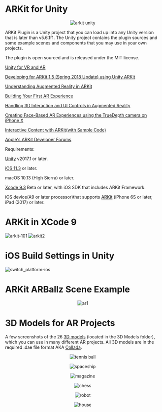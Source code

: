 # ARKit for Unity
<p align="center">
  <img alt="arkit unity" src="https://user-images.githubusercontent.com/18353476/28800970-4162bc50-7604-11e7-8f4c-8caa9a90e6b3.png">
</p>

ARKit Plugin is a Unity project that you can load up into any Unity version that is later than v5.6.1f1. The Unity
project contains the plugin sources and some example scenes and components that you may use in your own projects.

The plugin is open sourced and is released under the MIT license.

[Unity for VR and AR](https://unity3d.com/unity/features/multiplatform/vr-ar)

[Developing for ARKit 1.5 (Spring 2018 Update) using Unity ARKit](https://blogs.unity3d.com/2018/02/16/developing-for-arkit-1-5-update-using-unity-arkit-plugin/)

[Understanding Augmented Reality in ARKit](https://developer.apple.com/documentation/arkit/understanding_augmented_reality)

[Building Your First AR Experience](https://developer.apple.com/documentation/arkit/building_your_first_ar_experience)

[Handling 3D Interaction and UI Controls in Augmented Reality](https://developer.apple.com/documentation/arkit/handling_3d_interaction_and_ui_controls_in_augmented_reality)

[Creating Face-Based AR Experiences using the TrueDepth camera on iPhone X](https://developer.apple.com/documentation/arkit/creating_face_based_ar_experiences)

[Interactive Content with ARKit(with Sample Code)](https://developer.apple.com/library/content/samplecode/InteractiveContent/Introduction/Intro.html)

[Apple's ARKit Developer Forums](https://forums.developer.apple.com/community/graphics-and-games/arkit)

Requirements:

[Unity](https://unity3d.com/) v2017.1 or later.

[iOS 11.3](https://www.apple.com/ios/ios-11-preview/) or later.

macOS 10.13 (High Sierra) or later.

[Xcode 9.3](https://developer.apple.com/xcode/) Beta or later, with iOS SDK that includes ARKit Framework.

iOS device(A9 or later processor)that supports [ARKit](https://developer.apple.com/arkit/) (iPhone 6S or later, iPad (2017) or later.

# ARKit in XCode 9
![arkit-101](https://user-images.githubusercontent.com/18353476/29243498-3e3332ee-7f55-11e7-9158-40c72da8a469.jpg)
![arkit2](https://user-images.githubusercontent.com/18353476/29243499-42181adc-7f55-11e7-8577-08fd70ebf5c9.png)

# iOS Build Settings in Unity
![switch_platform-ios](https://user-images.githubusercontent.com/18353476/29243508-5f8b300e-7f55-11e7-9a6e-d03036203258.png)

# ARKit ARBallz Scene Example
<p align="center">
  <img alt="ar1" src="https://user-images.githubusercontent.com/18353476/28798403-45e175ce-75f9-11e7-9127-0a75d00a3662.PNG">
</p>

# 3D Models for AR Projects
A few screenshots of the 26 [3D models](https://www.turbosquid.com/) (located in the 3D Models folder), which you can use in many different AR projects. All 3D models are in the required .dae file format AKA [Collada](https://www.khronos.org/collada/). 

<p align="center">
  <img alt="tennis ball" src="https://user-images.githubusercontent.com/18353476/31447274-7123756c-ae56-11e7-8dd3-47f7773ff4af.PNG">
</p>

<p align="center">
  <img alt="spaceship" src="https://user-images.githubusercontent.com/18353476/30507770-e6989d86-9a3d-11e7-86d1-ad18f99a28d9.PNG">
</p>

<p align="center">
  <img alt="magazine" src="https://user-images.githubusercontent.com/18353476/29536340-416eb70c-8672-11e7-8065-9e132e08361d.PNG">
</p>

<p align="center">
  <img alt="chess" src="https://user-images.githubusercontent.com/18353476/29536342-43dd7d16-8672-11e7-89a7-56d9cff063d9.PNG">
</p>

<p align="center">
  <img alt="robot" src="https://user-images.githubusercontent.com/18353476/29536349-4c62abbe-8672-11e7-9e32-5a88a465f949.PNG">
</p>

<p align="center">
  <img alt="house" src="https://user-images.githubusercontent.com/18353476/29536354-4f02eef6-8672-11e7-94a7-40fa306af499.PNG">
</p>

